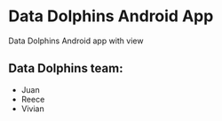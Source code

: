 # Data Dolphins Android App
Data Dolphins Android app with view

## Data Dolphins team:
* Juan
* Reece
* Vivian